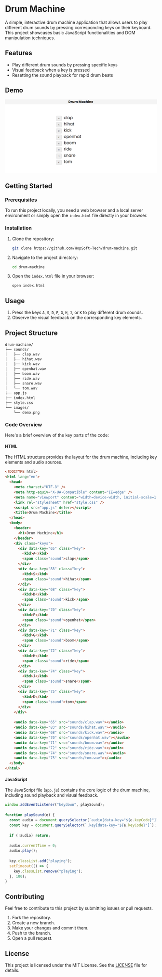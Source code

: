 # Drum Machine

A simple, interactive drum machine application that allows users to play different drum sounds by pressing corresponding keys on their keyboard. This project showcases basic JavaScript functionalities and DOM manipulation techniques.

## Features

- Play different drum sounds by pressing specific keys
- Visual feedback when a key is pressed
- Resetting the sound playback for rapid drum beats

## Demo

![Drum Machine Screenshot](images/demo.png)

## Getting Started

### Prerequisites

To run this project locally, you need a web browser and a local server environment or simply open the `index.html` file directly in your browser.

### Installation

1. Clone the repository:

   ```sh
   git clone https://github.com/HopSoft-Tech/drum-machine.git
   ```

2. Navigate to the project directory:

   ```sh
   cd drum-machine
   ```

3. Open the `index.html` file in your browser:

   ```sh
   open index.html
   ```

## Usage

1. Press the keys `A`, `S`, `D`, `F`, `G`, `H`, `J`, or `K` to play different drum sounds.
2. Observe the visual feedback on the corresponding key elements.

## Project Structure

```
drum-machine/
├── sounds/
│   ├── clap.wav
│   ├── hihat.wav
│   ├── kick.wav
│   ├── openhat.wav
│   ├── boom.wav
│   ├── ride.wav
│   ├── snare.wav
│   └── tom.wav
├── app.js
├── index.html
├── style.css
└── images/
    └── demo.png
```

### Code Overview

Here's a brief overview of the key parts of the code:

#### HTML

The HTML structure provides the layout for the drum machine, including key elements and audio sources.

```html
<!DOCTYPE html>
<html lang="en">
  <head>
    <meta charset="UTF-8" />
    <meta http-equiv="X-UA-Compatible" content="IE=edge" />
    <meta name="viewport" content="width=device-width, initial-scale=1.0" />
    <link rel="stylesheet" href="style.css" />
    <script src="app.js" defer></script>
    <title>Drum Machine</title>
  </head>
  <body>
    <header>
      <h1>Drum Machine</h1>
    </header>
    <div class="keys">
      <div data-key="65" class="key">
        <kbd>A</kbd>
        <span class="sound">clap</span>
      </div>
      <div data-key="83" class="key">
        <kbd>S</kbd>
        <span class="sound">hihat</span>
      </div>
      <div data-key="68" class="key">
        <kbd>D</kbd>
        <span class="sound">kick</span>
      </div>
      <div data-key="70" class="key">
        <kbd>F</kbd>
        <span class="sound">openhat</span>
      </div>
      <div data-key="71" class="key">
        <kbd>G</kbd>
        <span class="sound">boom</span>
      </div>
      <div data-key="72" class="key">
        <kbd>H</kbd>
        <span class="sound">ride</span>
      </div>
      <div data-key="74" class="key">
        <kbd>J</kbd>
        <span class="sound">snare</span>
      </div>
      <div data-key="75" class="key">
        <kbd>K</kbd>
        <span class="sound">tom</span>
      </div>
    </div>

    <audio data-key="65" src="sounds/clap.wav"></audio>
    <audio data-key="83" src="sounds/hihat.wav"></audio>
    <audio data-key="68" src="sounds/kick.wav"></audio>
    <audio data-key="70" src="sounds/openhat.wav"></audio>
    <audio data-key="71" src="sounds/boom.wav"></audio>
    <audio data-key="72" src="sounds/ride.wav"></audio>
    <audio data-key="74" src="sounds/snare.wav"></audio>
    <audio data-key="75" src="sounds/tom.wav"></audio>
  </body>
</html>
```

#### JavaScript

The JavaScript file (`app.js`) contains the core logic of the drum machine, including sound playback and visual feedback.

```javascript
window.addEventListener("keydown", playSound);

function playSound(e) {
  const audio = document.querySelector(`audio[data-key="${e.keyCode}"]`);
  const key = document.querySelector(`.key[data-key="${e.keyCode}"]`);

  if (!audio) return;

  audio.currentTime = 0;
  audio.play();

  key.classList.add("playing");
  setTimeout(() => {
    key.classList.remove("playing");
  }, 100);
}
```

## Contributing

Feel free to contribute to this project by submitting issues or pull requests.

1. Fork the repository.
2. Create a new branch.
3. Make your changes and commit them.
4. Push to the branch.
5. Open a pull request.

## License

This project is licensed under the MIT License. See the [LICENSE](LICENSE) file for details.
